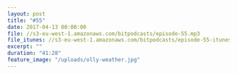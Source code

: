 ```yaml
---
layout: post
title: "#55"
date: 2017-04-13 00:00:00
file: //s3-eu-west-1.amazonaws.com/bitpodcasts/episode-55.mp3
file_itunes: //s3-eu-west-1.amazonaws.com/bitpodcasts/episode-55-itunes.m4a
excerpt: ""
duration: "41:28"
feature_image: "/uploads/olly-weather.jpg"
---
```

